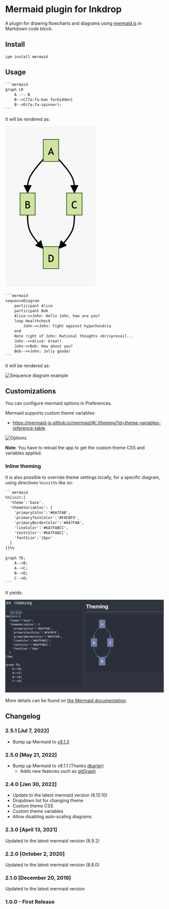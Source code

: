 # Mermaid plugin for Inkdrop

A plugin for drawing flowcharts and diagrams using [mermaid.js](https://mermaidjs.github.io/) in Markdown code block.

## Install

```shell
ipm install mermaid
```

## Usage

    ```mermaid
    graph LR
        A --- B
        B-->C[fa:fa-ban forbidden]
        B-->D(fa:fa-spinner);
    ```

It will be rendered as:

![Flowchart example](https://github.com/inkdropapp/inkdrop-mermaid/raw/master/docs/images/example-01.png)

    ```mermaid
    sequenceDiagram
        participant Alice
        participant Bob
        Alice->>John: Hello John, how are you?
        loop Healthcheck
            John->>John: Fight against hypochondria
        end
        Note right of John: Rational thoughts <br/>prevail...
        John-->>Alice: Great!
        John->>Bob: How about you?
        Bob-->>John: Jolly gooda!
    ```

It will be rendered as:

![Sequence diagram example](https://github.com/inkdropapp/inkdrop-mermaid/raw/master/docs/images/example-02.png)

## Customizations

You can configure mermaid options in Preferences.

Mermaid supports custom theme variables:

- https://mermaid-js.github.io/mermaid/#/./theming?id=theme-variables-reference-table

![Options](https://github.com/inkdropapp/inkdrop-mermaid/raw/master/docs/images/config.png)

**Note**: You have to reload the app to get the custom theme CSS and variables applied.

### Inline theming

It is also possible to override theme settings locally, for a specific diagram, using directives `%%init%%` like so:

    ```mermaid
    %%{init:{
      'theme':'base',
      'themeVariables': {
        'primaryColor':'#6A7FAB',
        'primaryTextColor':'#FAFBF9',
        'primaryBorderColor':'#6A7FAB',
        'lineColor':'#6A7FABCC',
        'textColor':'#6A7FABCC',
        'fontSize':'16px'
      }
    }}%%

    graph TD;
        A-->B;
        A-->C;
        B-->D;
        C-->D;
    ```

It yields:

![Inline theming example](https://github.com/inkdropapp/inkdrop-mermaid/raw/master/docs/images/example-03.png)

More details can be found on [the Mermaid documentation](https://mermaid-js.github.io/mermaid/#/theming?id=themes-at-the-local-or-current-level).

## Changelog

### 2.5.1 [Jul 7, 2022]

- Bump up Mermaid to [v9.1.3](https://github.com/mermaid-js/mermaid/releases/tag/9.1.3)

### 2.5.0 [May 21, 2022]

- Bump up Mermaid to v9.1.1 (Thanks [dkarter](https://github.com/inkdropapp/inkdrop-mermaid/pull/8))
  - Adds new features such as [gitGraph](https://mermaid-js.github.io/mermaid/#/gitgraph)

### 2.4.0 [Jan 30, 2022]

- Update to the latest mermaid version (8.13.10)
- Dropdown list for changing theme
- Custom theme CSS
- Custom theme variables
- Allow disabling auto-scaling diagrams

### 2.3.0 [April 13, 2021]

Updated to the latest mermaid version (8.9.2)

### 2.2.0 [October 2, 2020]

Updated to the latest mermaid version (8.8.0)

### 2.1.0 [December 20, 2019]

Updated to the latest mermaid version

### 1.0.0 - First Release
